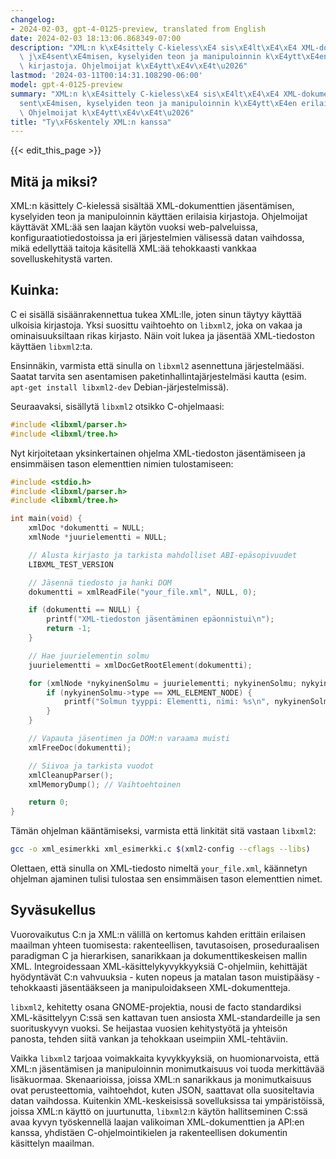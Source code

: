 ```yaml
---
changelog:
- 2024-02-03, gpt-4-0125-preview, translated from English
date: 2024-02-03 18:13:06.868349-07:00
description: "XML:n k\xE4sittely C-kieless\xE4 sis\xE4lt\xE4\xE4 XML-dokumenttien\
  \ j\xE4sent\xE4misen, kyselyiden teon ja manipuloinnin k\xE4ytt\xE4en erilaisia\
  \ kirjastoja. Ohjelmoijat k\xE4ytt\xE4v\xE4t\u2026"
lastmod: '2024-03-11T00:14:31.108290-06:00'
model: gpt-4-0125-preview
summary: "XML:n k\xE4sittely C-kieless\xE4 sis\xE4lt\xE4\xE4 XML-dokumenttien j\xE4\
  sent\xE4misen, kyselyiden teon ja manipuloinnin k\xE4ytt\xE4en erilaisia kirjastoja.\
  \ Ohjelmoijat k\xE4ytt\xE4v\xE4t\u2026"
title: "Ty\xF6skentely XML:n kanssa"
---
```


{{< edit_this_page >}}

## Mitä ja miksi?

XML:n käsittely C-kielessä sisältää XML-dokumenttien jäsentämisen, kyselyiden teon ja manipuloinnin käyttäen erilaisia kirjastoja. Ohjelmoijat käyttävät XML:ää sen laajan käytön vuoksi web-palveluissa, konfiguraatiotiedostoissa ja eri järjestelmien välisessä datan vaihdossa, mikä edellyttää taitoja käsitellä XML:ää tehokkaasti vankkaa sovelluskehitystä varten.

## Kuinka:

C ei sisällä sisäänrakennettua tukea XML:lle, joten sinun täytyy käyttää ulkoisia kirjastoja. Yksi suosittu vaihtoehto on `libxml2`, joka on vakaa ja ominaisuuksiltaan rikas kirjasto. Näin voit lukea ja jäsentää XML-tiedoston käyttäen `libxml2`:ta.

Ensinnäkin, varmista että sinulla on `libxml2` asennettuna järjestelmääsi. Saatat tarvita sen asentamisen paketinhallintajärjestelmäsi kautta (esim. `apt-get install libxml2-dev` Debian-järjestelmissä).

Seuraavaksi, sisällytä `libxml2` otsikko C-ohjelmaasi:

```c
#include <libxml/parser.h>
#include <libxml/tree.h>
```

Nyt kirjoitetaan yksinkertainen ohjelma XML-tiedoston jäsentämiseen ja ensimmäisen tason elementtien nimien tulostamiseen:

```c
#include <stdio.h>
#include <libxml/parser.h>
#include <libxml/tree.h>

int main(void) {
    xmlDoc *dokumentti = NULL;
    xmlNode *juurielementti = NULL;

    // Alusta kirjasto ja tarkista mahdolliset ABI-epäsopivuudet
    LIBXML_TEST_VERSION

    // Jäsennä tiedosto ja hanki DOM
    dokumentti = xmlReadFile("your_file.xml", NULL, 0);

    if (dokumentti == NULL) {
        printf("XML-tiedoston jäsentäminen epäonnistui\n");
        return -1;
    }

    // Hae juurielementin solmu
    juurielementti = xmlDocGetRootElement(dokumentti);

    for (xmlNode *nykyinenSolmu = juurielementti; nykyinenSolmu; nykyinenSolmu = nykyinenSolmu->next) {
        if (nykyinenSolmu->type == XML_ELEMENT_NODE) {
            printf("Solmun tyyppi: Elementti, nimi: %s\n", nykyinenSolmu->name);
        }
    }

    // Vapauta jäsentimen ja DOM:n varaama muisti
    xmlFreeDoc(dokumentti);

    // Siivoa ja tarkista vuodot
    xmlCleanupParser();
    xmlMemoryDump(); // Vaihtoehtoinen

    return 0;
}
```

Tämän ohjelman kääntämiseksi, varmista että linkität sitä vastaan `libxml2`:

```sh
gcc -o xml_esimerkki xml_esimerkki.c $(xml2-config --cflags --libs)
```

Olettaen, että sinulla on XML-tiedosto nimeltä `your_file.xml`, käännetyn ohjelman ajaminen tulisi tulostaa sen ensimmäisen tason elementtien nimet.

## Syväsukellus

Vuorovaikutus C:n ja XML:n välillä on kertomus kahden erittäin erilaisen maailman yhteen tuomisesta: rakenteellisen, tavutasoisen, proseduraalisen paradigman C ja hierarkisen, sanarikkaan ja dokumenttikeskeisen mallin XML. Integroidessaan XML-käsittelykyvykkyyksiä C-ohjelmiin, kehittäjät hyödyntävät C:n vahvuuksia - kuten nopeus ja matalan tason muistipääsy - tehokkaasti jäsentääkseen ja manipuloidakseen XML-dokumentteja.

`libxml2`, kehitetty osana GNOME-projektia, nousi de facto standardiksi XML-käsittelyyn C:ssä sen kattavan tuen ansiosta XML-standardeille ja sen suorituskyvyn vuoksi. Se heijastaa vuosien kehitystyötä ja yhteisön panosta, tehden siitä vankan ja tehokkaan useimpiin XML-tehtäviin.

Vaikka `libxml2` tarjoaa voimakkaita kyvykkyyksiä, on huomionarvoista, että XML:n jäsentämisen ja manipuloinnin monimutkaisuus voi tuoda merkittävää lisäkuormaa. Skenaarioissa, joissa XML:n sanarikkaus ja monimutkaisuus ovat perusteettomia, vaihtoehdot, kuten JSON, saattavat olla suositeltavia datan vaihdossa. Kuitenkin XML-keskeisissä sovelluksissa tai ympäristöissä, joissa XML:n käyttö on juurtunutta, `libxml2`:n käytön hallitseminen C:ssä avaa kyvyn työskennellä laajan valikoiman XML-dokumenttien ja API:en kanssa, yhdistäen C-ohjelmointikielen ja rakenteellisen dokumentin käsittelyn maailman.
